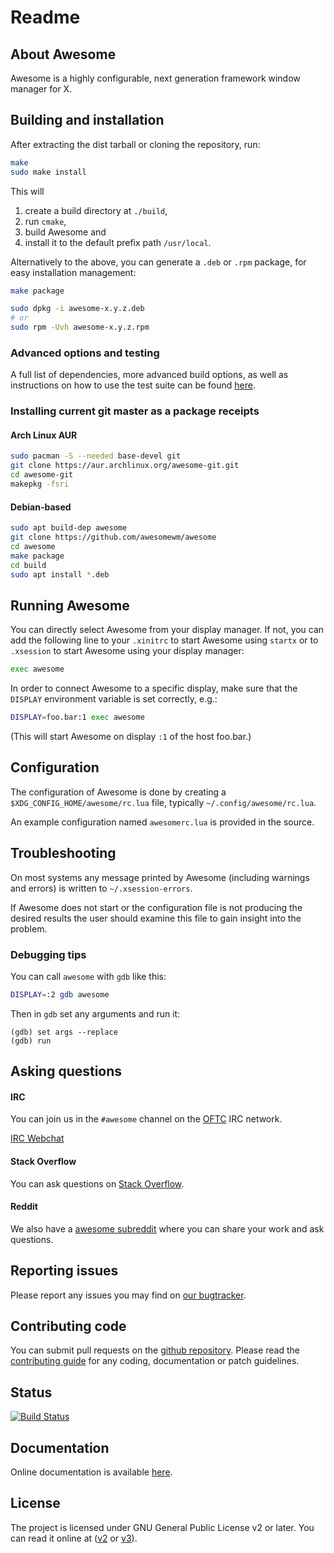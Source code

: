 # Readme

## About Awesome

Awesome is a highly configurable, next generation framework window manager for X.

## Building and installation

After extracting the dist tarball or cloning the repository, run:

```sh
make
sudo make install
```

This will

1. create a build directory at `./build`,
2. run `cmake`,
3. build Awesome and
4. install it to the default prefix path `/usr/local`.

Alternatively to the above, you can generate a `.deb` or `.rpm` package, for easy installation management:

```sh
make package

sudo dpkg -i awesome-x.y.z.deb
# or
sudo rpm -Uvh awesome-x.y.z.rpm
```

### Advanced options and testing

A full list of dependencies, more advanced build options, as well as instructions on how to use the test suite can be found [here](https://awesomewm.org/apidoc/documentation/10-building-and-testing.md.html).

### Installing current git master as a package receipts

#### Arch Linux AUR

```sh
sudo pacman -S --needed base-devel git
git clone https://aur.archlinux.org/awesome-git.git
cd awesome-git
makepkg -fsri
```

#### Debian-based

```sh
sudo apt build-dep awesome
git clone https://github.com/awesomewm/awesome
cd awesome
make package
cd build
sudo apt install *.deb
```

## Running Awesome

You can directly select Awesome from your display manager. If not, you can
add the following line to your `.xinitrc` to start Awesome using `startx`
or to `.xsession` to start Awesome using your display manager:

```sh
exec awesome
```

In order to connect Awesome to a specific display, make sure that
the `DISPLAY` environment variable is set correctly, e.g.:

```sh
DISPLAY=foo.bar:1 exec awesome
```

(This will start Awesome on display `:1` of the host foo.bar.)

## Configuration

The configuration of Awesome is done by creating a
`$XDG_CONFIG_HOME/awesome/rc.lua` file, typically `~/.config/awesome/rc.lua`.

An example configuration named `awesomerc.lua` is provided in the source.

## Troubleshooting

On most systems any message printed by Awesome (including warnings and errors)
is written to `~/.xsession-errors`.

If Awesome does not start or the configuration file is not producing the
desired results the user should examine this file to gain insight into the
problem.

### Debugging tips

You can call `awesome` with `gdb` like this:

```sh
DISPLAY=:2 gdb awesome
```

Then in `gdb` set any arguments and run it:

```
(gdb) set args --replace
(gdb) run
```

## Asking questions

#### IRC

You can join us in the `#awesome` channel on the [OFTC](http://www.oftc.net/) IRC network.

[IRC Webchat](https://webchat.oftc.net/?channels=awesome)

#### Stack Overflow
You can ask questions on [Stack Overflow](http://stackoverflow.com/questions/tagged/awesome-wm).

#### Reddit
We also have a [awesome subreddit](https://www.reddit.com/r/awesomewm/) where you can share your work and ask questions.

## Reporting issues

Please report any issues you may find on [our bugtracker](https://github.com/awesomeWM/awesome/issues).

## Contributing code

You can submit pull requests on the [github repository](https://github.com/awesomeWM/awesome).
Please read the [contributing guide](https://github.com/awesomeWM/awesome/blob/master/docs/02-contributing.md) for any coding, documentation or patch guidelines.

## Status
[![Build Status](https://travis-ci.com/awesomeWM/awesome.svg?branch=master)](https://travis-ci.com/awesomeWM/awesome)

## Documentation

Online documentation is available [here](https://awesomewm.org/apidoc/).

## License

The project is licensed under GNU General Public License v2 or later.
You can read it online at ([v2](http://www.gnu.org/licenses/gpl-2.0.html)
or [v3](http://www.gnu.org/licenses/gpl.html)).
